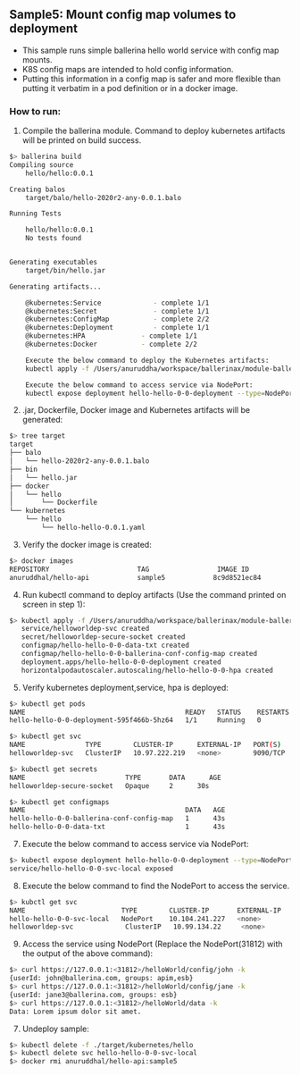 ## Sample5: Mount config map volumes to deployment 

- This sample runs simple ballerina hello world service with config map mounts.
- K8S config maps are intended to hold config information.
- Putting this information in a config map is safer and more flexible than putting it verbatim in a pod definition or in a docker image.

### How to run:

1. Compile the ballerina module. Command to deploy kubernetes artifacts will be printed on build success.
```bash
$> ballerina build 
Compiling source
	hello/hello:0.0.1

Creating balos
	target/balo/hello-2020r2-any-0.0.1.balo

Running Tests

	hello/hello:0.0.1
	No tests found


Generating executables
	target/bin/hello.jar

Generating artifacts...

	@kubernetes:Service 		    - complete 1/1
	@kubernetes:Secret 			    - complete 1/1
	@kubernetes:ConfigMap 			- complete 2/2
	@kubernetes:Deployment 			- complete 1/1
	@kubernetes:HPA 			 - complete 1/1
	@kubernetes:Docker 			 - complete 2/2

	Execute the below command to deploy the Kubernetes artifacts:
	kubectl apply -f /Users/anuruddha/workspace/ballerinax/module-ballerina-c2c/samples/sample5/target/kubernetes/hello

	Execute the below command to access service via NodePort:
	kubectl expose deployment hello-hello-0-0-deployment --type=NodePort --name=hello-hello-0-0-svc-local
```

2. .jar, Dockerfile, Docker image and Kubernetes artifacts will be generated: 
```bash
$> tree target
target
├── balo
│   └── hello-2020r2-any-0.0.1.balo
├── bin
│   └── hello.jar
├── docker
│   └── hello
│       └── Dockerfile
└── kubernetes
    └── hello
        └── hello-hello-0.0.1.yaml

```

3. Verify the docker image is created:
```bash
$> docker images
REPOSITORY                      TAG                 IMAGE ID            CREATED             SIZE
anuruddhal/hello-api            sample5            8c9d8521ec84        52 seconds ago      215MB
```

4. Run kubectl command to deploy artifacts (Use the command printed on screen in step 1):
```bash
$> kubectl apply -f /Users/anuruddha/workspace/ballerinax/module-ballerina-c2c/samples/sample5/target/kubernetes/hello   
   service/helloworldep-svc created
   secret/helloworldep-secure-socket created
   configmap/hello-hello-0-0-data-txt created
   configmap/hello-hello-0-0-ballerina-conf-config-map created
   deployment.apps/hello-hello-0-0-deployment created
   horizontalpodautoscaler.autoscaling/hello-hello-0-0-hpa created
```

5. Verify kubernetes deployment,service, hpa is deployed:
```bash
$> kubectl get pods
NAME                                        READY   STATUS    RESTARTS   AGE
hello-hello-0-0-deployment-595f466b-5hz64   1/1     Running   0          2s

$> kubectl get svc
NAME               TYPE        CLUSTER-IP      EXTERNAL-IP   PORT(S)    AGE
helloworldep-svc   ClusterIP   10.97.222.219   <none>        9090/TCP   17s

$> kubectl get secrets
NAME                         TYPE       DATA      AGE
helloworldep-secure-socket   Opaque     2      30s

$> kubectl get configmaps
NAME                                        DATA   AGE
hello-hello-0-0-ballerina-conf-config-map   1      43s
hello-hello-0-0-data-txt                    1      43s
```

7. Execute the below command to access service via NodePort:
```bash
$> kubectl expose deployment hello-hello-0-0-deployment --type=NodePort --name=hello-hello-0-0-svc-local
service/hello-hello-0-0-svc-local exposed
```

8. Execute the below command to find the NodePort to access the service.
```bash
$> kubctl get svc
NAME                        TYPE        CLUSTER-IP       EXTERNAL-IP   PORT(S)          AGE
hello-hello-0-0-svc-local   NodePort    10.104.241.227   <none>        9090:31812/TCP   16s
helloworldep-svc             ClusterIP   10.99.134.22     <none>        9090/TCP         5m56s
```

9. Access the service using NodePort (Replace the NodePort(31812) with the output of the above command):
```bash
$> curl https://127.0.0.1:<31812>/helloWorld/config/john -k
{userId: john@ballerina.com, groups: apim,esb}
$> curl https://127.0.0.1:<31812>/helloWorld/config/jane -k
{userId: jane3@ballerina.com, groups: esb}
$> curl https://127.0.0.1:<31812>/helloWorld/data -k
Data: Lorem ipsum dolor sit amet.
```

7. Undeploy sample:
```bash
$> kubectl delete -f ./target/kubernetes/hello
$> kubectl delete svc hello-hello-0-0-svc-local
$> docker rmi anuruddhal/hello-api:sample5
```
